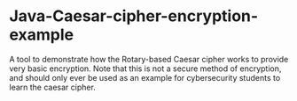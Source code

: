 # Java-Caesar-cipher-encryption-example
A tool to demonstrate how the Rotary-based Caesar cipher works to provide very basic encryption. Note that this is not a secure method of encryption, and should only ever be used as an example for cybersecurity students to learn the caesar cipher.
